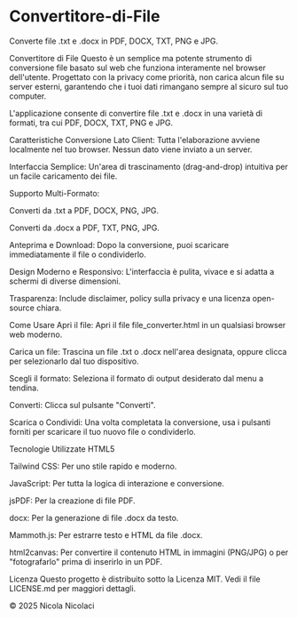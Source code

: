 # Convertitore-di-File
Converte file .txt e .docx in PDF, DOCX, TXT, PNG e JPG.


Convertitore di File
Questo è un semplice ma potente strumento di conversione file basato sul web che funziona interamente nel browser dell'utente. Progettato con la privacy come priorità, non carica alcun file su server esterni, garantendo che i tuoi dati rimangano sempre al sicuro sul tuo computer.

L'applicazione consente di convertire file .txt e .docx in una varietà di formati, tra cui PDF, DOCX, TXT, PNG e JPG.

Caratteristiche
Conversione Lato Client: Tutta l'elaborazione avviene localmente nel tuo browser. Nessun dato viene inviato a un server.

Interfaccia Semplice: Un'area di trascinamento (drag-and-drop) intuitiva per un facile caricamento dei file.

Supporto Multi-Formato:

Converti da .txt a PDF, DOCX, PNG, JPG.

Converti da .docx a PDF, TXT, PNG, JPG.

Anteprima e Download: Dopo la conversione, puoi scaricare immediatamente il file o condividerlo.

Design Moderno e Responsivo: L'interfaccia è pulita, vivace e si adatta a schermi di diverse dimensioni.

Trasparenza: Include disclaimer, policy sulla privacy e una licenza open-source chiara.

Come Usare
Apri il file: Apri il file file_converter.html in un qualsiasi browser web moderno.

Carica un file: Trascina un file .txt o .docx nell'area designata, oppure clicca per selezionarlo dal tuo dispositivo.

Scegli il formato: Seleziona il formato di output desiderato dal menu a tendina.

Converti: Clicca sul pulsante "Converti".

Scarica o Condividi: Una volta completata la conversione, usa i pulsanti forniti per scaricare il tuo nuovo file o condividerlo.

Tecnologie Utilizzate
HTML5

Tailwind CSS: Per uno stile rapido e moderno.

JavaScript: Per tutta la logica di interazione e conversione.

jsPDF: Per la creazione di file PDF.

docx: Per la generazione di file .docx da testo.

Mammoth.js: Per estrarre testo e HTML da file .docx.

html2canvas: Per convertire il contenuto HTML in immagini (PNG/JPG) o per "fotografarlo" prima di inserirlo in un PDF.

Licenza
Questo progetto è distribuito sotto la Licenza MIT. Vedi il file LICENSE.md per maggiori dettagli.

© 2025 Nicola Nicolaci
